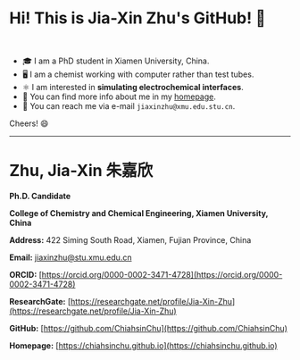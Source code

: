 # Hi! This is Jia-Xin Zhu's GitHub! 👋

<br>

- 🎓 I am a PhD student in Xiamen University, China.
- 🖥️ I am a chemist working with computer rather than test tubes.
- ⚛️ I am interested in **simulating electrochemical interfaces**.
- 💬 You can find more info about me in my [homepage](https://chiahsinchu.github.io).
- 📧 You can reach me via e-mail `jiaxinzhu@xmu.edu.stu.cn`.

Cheers! 😄

---

# **Zhu, Jia-Xin 朱嘉欣**

**Ph.D. Candidate**

**College of Chemistry and Chemical Engineering, Xiamen University, China**

**Address:** 422 Siming South Road, Xiamen, Fujian Province, China 

**Email:** jiaxinzhu@stu.xmu.edu.cn

**ORCID:** [https://orcid.org/0000-0002-3471-4728](https://orcid.org/0000-0002-3471-4728)

**ResearchGate:** [https://researchgate.net/profile/Jia-Xin-Zhu](https://researchgate.net/profile/Jia-Xin-Zhu) 

**GitHub:** [https://github.com/ChiahsinChu](https://github.com/ChiahsinChu)

**Homepage:** [https://chiahsinchu.github.io](https://chiahsinchu.github.io)



<!--
**ChiahsinChu/ChiahsinChu** is a ✨ _special_ ✨ repository because its `README.md` (this file) appears on your GitHub profile.

Here are some ideas to get you started:

- 🔭 I’m currently working on ...
- 🌱 I’m currently learning ...
- 👯 I’m looking to collaborate on ...
- 🤔 I’m looking for help with ...
- 💬 Ask me about ...
- 📫 How to reach me: ...
- 😄 Pronouns: ...
- ⚡ Fun fact: ...
-->






